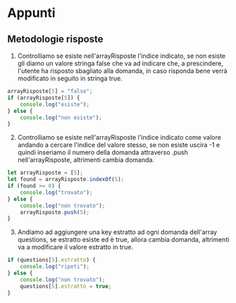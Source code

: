 # Appunti

## Metodologie risposte
1. Controlliamo se esiste nell'arrayRisposte l'indice indicato, se non esiste gli diamo un valore stringa false che va ad indicare che, a prescindere, l'utente ha risposto sbagliato alla domanda, in caso risponda bene verrà modificato in seguito in stringa true.
```javascript
arrayRisposte[5] = "false";
if (arrayRisposte[5]) {
    console.log("esiste");
} else {
    console.log("non esiste");
}
```
2. Controlliamo se esiste nell'arrayRisposte l'indice indicato come valore andando a cercare l'indice del valore stesso, se non esiste uscira -1 e quindi inseriamo il numero della domanda attraverso .push nell'arrayRisposte, altrimenti cambia domanda.
```javascript
let arrayRisposte = [5];
let found = arrayRisposte.indexOf(5);
if (found >= 0) {
    console.log("trovato");
} else {
    console.log("non trovato");
    arrayRisposte.push(5);
}
```
3. Andiamo ad aggiungere una key estratto ad ogni domanda dell'array questions, se estratto esiste ed è true, allora cambia domanda, altrimenti va a modificare il valore estratto in true.
```javascript
if (questions[5].estratto) {
    console.log("ripeti");
} else {
    console.log("non trovato");
    questions[5].estratto = true;
}
```
